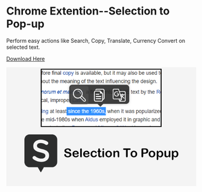 # Chrome Extention--Selection to Pop-up
Perform easy actions like Search, Copy, Translate, Currency Convert on selected text.

[Download Here](https://chrome.google.com/webstore/detail/selection-to-popup/ehiiodgjjgibclbmfbiflepipnlmbkkc)

![screenshot](https://github.com/Arif-un/Chrome-Extention--Selection-to-Pop-up/blob/master/screenshots/Annotation-2020-04-14-203233.png?raw=true)
